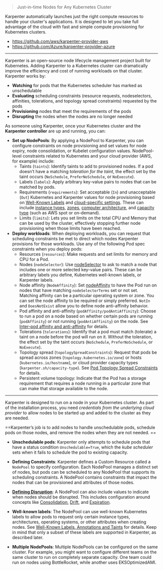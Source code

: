 > Just-in-time Nodes for Any Kubernetes Cluster

Karpenter automatically launches just the right compute resources to handle your cluster's applications. It is designed to let you take full advantage of the cloud with fast and simple compute provisioning for Kubernetes clusters.

-   <https://github.com/aws/karpenter-provider-aws>
-   <https://github.com/Azure/karpenter-provider-azure>

---

Karpenter is an open-source node lifecycle management project built for Kubernetes. Adding Karpenter to a Kubernetes cluster can dramatically improve the efficiency and cost of running workloads on that cluster. Karpenter works by:

-   **Watching** for pods that the Kubernetes scheduler has marked as unschedulable
-   **Evaluating** scheduling constraints (resource requests, nodeselectors, affinities, tolerations, and topology spread constraints) requested by the pods
-   **Provisioning** nodes that meet the requirements of the pods
-   **Disrupting** the nodes when the nodes are no longer needed

As someone using Karpenter, once your Kubernetes cluster and the **Karpenter controller** are up and running, you can:

-   **Set up NodePools**: By applying a NodePool to Karpenter, you can configure constraints on node provisioning and set values for node expiry, node consolidation, or Kubelet configuration values. NodePool-level constraints related to Kubernetes and your cloud provider (AWS, for example) include:
    -   Taints (`taints`): Identify taints to add to provisioned nodes. If a pod doesn’t have a matching _toleration for the taint_, the effect set by the taint occurs (`NoSchedule`, `PreferNoSchedule`, or `NoExecute`).
    -   Labels (`labels`): Apply arbitrary key-value pairs to nodes that can be matched by pods.
    -   Requirements (`requirements`): Set acceptable (`In`) and unacceptable (`Out`) Kubernetes and Karpenter values for node provisioning based on [Well-Known Labels](https://kubernetes.io/docs/reference/labels-annotations-taints/) and [cloud-specific settings](https://karpenter.sh/docs/concepts/nodeclasses/). These can include [instance types](https://kubernetes.io/docs/reference/labels-annotations-taints/#nodekubernetesioinstance-type), [zones](https://kubernetes.io/docs/reference/labels-annotations-taints/#topologykubernetesiozone), [computer architecture](https://kubernetes.io/docs/reference/labels-annotations-taints/#kubernetes-io-arch), and [capacity type](https://karpenter.sh/docs/concepts/nodepools/#capacity-type) (such as AWS spot or on-demand).
    -   Limits (`limits`): Lets you set limits on the total CPU and Memory that can be used by the cluster, effectively stopping further node provisioning when those limits have been reached.
-   **Deploy workloads**: When deploying workloads, you can request that scheduling constraints be met to direct which nodes Karpenter provisions for those workloads. Use any of the following Pod spec constraints when you deploy pods:
    -   Resources (`resources`): Make requests and set limits for memory and CPU for a Pod.
    -   Nodes (`nodeSelector`): Use [nodeSelector](https://kubernetes.io/docs/concepts/scheduling-eviction/assign-pod-node/#nodeselector) to ask to match a node that includes one or more selected key-value pairs. These can be arbitrary labels you define, Kubernetes well-known labels, or Karpenter labels.
    -   Node affinity (`NodeAffinity`): Set [nodeAffinity](https://kubernetes.io/docs/concepts/scheduling-eviction/assign-pod-node/#node-affinity) to have the Pod run on nodes that have matching `nodeSelectorTerms` set or not set. Matching affinity can be a particular operating system or zone. You can set the node affinity to be required or simply preferred. `NotIn` and `DoesNotExist` allow you to define node anti-affinity behavior.
    -   Pod affinity and anti-affinity (`podAffinity/podAntiAffinity`): Choose to run a pod on a node based on whether certain pods are running (`podAffinity`) or not running (`podAntiAffinity`) on the node. See [Inter-pod affinity and anti-affinity](https://kubernetes.io/docs/concepts/scheduling-eviction/assign-pod-node/#inter-pod-affinity-and-anti-affinity) for details.
    -   Tolerations (`tolerations`): Identify that a pod must match (tolerate) a taint on a node before the pod will run on it. Without the toleration, the effect set by the taint occurs (`NoSchedule`, `PreferNoSchedule`, or `NoExecute`).
    -   Topology spread (`topologySpreadConstraints`): Request that pods be spread across zones (`topology.kubernetes.io/zone`) or hosts (`kubernetes.io/hostname`), or cloud provider capacity types (`karpenter.sh/capacity-type`). See [Pod Topology Spread Constraints](https://kubernetes.io/docs/concepts/workloads/pods/pod-topology-spread-constraints/) for details.
    -   Persistent volume topology: Indicate that the Pod has a storage requirement that requires a node running in a particular zone that can make that storage available to the node.

---

Karpenter is designed to run on a node in your Kubernetes cluster. As part of the installation process, you need _credentials from the underlying cloud provider_ to allow nodes to be started up and added to the cluster as they are needed.

==Karpenter’s job is to add nodes to handle unschedulable pods, schedule pods on those nodes, and remove the nodes when they are not needed. ==

- **Unschedulable pods**: Karpenter only attempts to schedule pods that have a status condition `Unschedulable=True`, which the _kube scheduler_ sets when it fails to schedule the pod to existing capacity.
    
- **Defining Constraints**: Karpenter defines a Custom Resource called a `NodePool` to specify configuration. Each NodePool manages a distinct set of nodes, but pods can be scheduled to any NodePool that supports its scheduling constraints. A NodePool contains constraints that impact the nodes that can be provisioned and attributes of those nodes.
    
- [**Defining Disruption**](https://karpenter.sh/docs/concepts/disruption/): A NodePool can also include values to indicate when nodes should be disrupted. This includes configuration around concepts like [Consolidation](https://karpenter.sh/docs/concepts/disruption/#consolidation), [Drift](https://karpenter.sh/docs/concepts/disruption/#drift), and [Expiration](https://karpenter.sh/docs/concepts/disruption/#automated-methods).
    
- **Well-known labels**: The NodePool can use well-known Kubernetes labels to allow pods to request only certain instance types, architectures, operating systems, or other attributes when creating nodes. See [Well-Known Labels, Annotations and Taints](https://kubernetes.io/docs/reference/labels-annotations-taints/) for details. Keep in mind that only a subset of these labels are supported in Karpenter, as described later.
    
- **Multiple NodePools**: Multiple NodePools can be configured on the same cluster. For example, you might want to configure different teams on the same cluster to run on completely separate capacity. One team could run on nodes using BottleRocket, while another uses EKSOptimizedAMI.